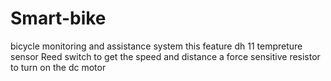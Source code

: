 # Smart-bike
bicycle monitoring and assistance system
this feature dh 11 tempreture sensor
Reed switch to get the speed and distance
a force sensitive resistor  to turn on the dc motor


